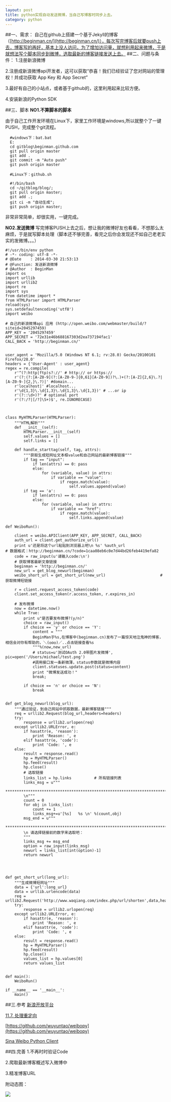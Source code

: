 ```yaml
---
layout: post
title: python实现自动发送微博，当自己写博客时同步上去。
category: python
---
```


##一、需求：
自己在github上搭建一个基于Jekyll的博客（[http://beginman.cn/](http://beginman.cn/)），每次写完博客后就要push上去，博客写的再好，基本上没人访问，为了增加访问量，就想利用起来微博，于是就想法写个脚本同步到微博，选取最新的博客链接发送上去。
##二、问题与条件：
1.注册新浪微博

2.注册成新浪微博api开发者，这可以获取“恭喜！我们已经验证了您对网站的管理权！并成功获取 App Key 和 App Secret”

3.最好有自己的小站点，或者基于github的，这里利用起来比较方便。

4.安装新浪的Python SDK 

##三、脚本
**NO1.不算脚本的脚本**

由于自己工作开发环境在Linux下，家里工作环境是windows,所以就整个了一键PUSH，完成整个git流程。

      #windows下：bat.bat
      E:
      cd gitblog\beginman.github.com
      git pull origin master
      git add .
      git commit -m "Auto push"
      git push origin master

      #Linux下：github.sh
   
      #!/bin/bash
      cd ~/gitblog/blog/;
      git pull origin master;
      git add .;
      git ci -m "自动生成";
      git push origin master;

非常非常简单，却很实用，一键完成。

**NO2.发送微博**
写完博客PUSH上去之后，想让我的微博好友也看看，不想那么太麻烦，于是就写脚本处理（脚本还不够完善，看完之后你会发现还不如自己老老实实的发微博。。。）

	#!/usr/bin/env python
	# -*- coding: utf-8 -*-
	# @Date    : 2014-03-30 21:53:13
	# @Function: 发送新浪微博
	# @Author  : BeginMan
	import os
	import urllib
	import urllib2
	import re
	import sys
	from datetime import *
	from HTMLParser import HTMLParser
	reload(sys)
	sys.setdefaultencoding('utf8')
	import weibo
	
	# 自己的新浪微博api 应用 (http://open.weibo.com/webmaster/build/?siteid=2045297459)
	APP_KEY = '2045297459'  
	APP_SECRET = '72e31e46b688167303d2ea737194fac1'  
	CALL_BACK = 'http://beginman.cn/'  
	
	
	user_agent = 'Mozilla/5.0 (Windows NT 6.1; rv:28.0) Gecko/20100101 Firefox/28.0'
	headers = {'User-Agent' : user_agent}
	regex = re.compile(
	    r'^(?:http|ftp)s?://' # http:// or https://
	    r'(?:(?:[A-Z0-9](?:[A-Z0-9-]{0,61}[A-Z0-9])?\.)+(?:[A-Z]{2,6}\.?|[A-Z0-9-]{2,}\.?)|' #domain...
	    r'localhost|' #localhost...
	    r'\d{1,3}\.\d{1,3}\.\d{1,3}\.\d{1,3})' # ...or ip
	    r'(?::\d+)?' # optional port
	    r'(?:/?|[/?]\S+)$', re.IGNORECASE)
	
	
	
	class MyHTMLParser(HTMLParser):
	    """HTML解析"""
	    def __init__(self):
	        HTMLParser.__init__(self)
	        self.values = []
	        self.links = []
	 
	    def handle_starttag(self, tag, attrs):
	        """获取生成短网址文本框value和自己网站的最新博客链接"""
	        if tag == "input":
	            if len(attrs) == 0: pass
	            else:
	                for (variable, value) in attrs:
	                    if variable == "value":
	                        if regex.match(value):
	                            self.values.append(value)
	        if tag == 'a':
	            if len(attrs) == 0: pass
	            else:
	                for (variable, value) in attrs:
	                    if variable == "href":
	                        if regex.match(value):
	                            self.links.append(value)
	
	def WeiboRun(): 
	     
	    client = weibo.APIClient(APP_KEY, APP_SECRET, CALL_BACK)      
	    auth_url = client.get_authorize_url()                           
	    print u'还是将这个url粘贴到浏览器上吧\n %s' %auth_url                 # 数据格式：http://beginman.cn/?code=1caa08eb6c0e7d44bd26feb4419efa82 
	    code = raw_input(u'请输入code:\n')                             
	    # 获取博客最新文章链接
	    beginman = 'http://beginman.cn/'
	    new_url = get_blog_newurl(beginman)
	    weibo_short_url = get_short_url(new_url)                        # 获取微博短链接
	    
	    r = client.request_access_token(code)   
	    client.set_access_token(r.access_token, r.expires_in)           
	    
	    # 发布微博  
	    now = datetime.now()
	    while True:  
	        print u"是否要发布微博?(y/n)"  
	        choice = raw_input()  
	        if choice == 'y' or choice == 'Y':  
	            content = """
	            BeginMan于%s,在博客中(beginman.cn)发布了一篇惊天地泣鬼神的博客，相信会对你有帮助的，＼(◎o◎)／..点击链接查看%s
	            """%(now,new_url)  
	            # status=u'测试OAuth 2.0带图片发微博', pic=open('/Users/michael/test.png')
	            #调用接口发一条新微薄，status参数就是微博内容  
	            client.statuses.update.post(status=content)  
	            print "微博发送成功！"  
	            break;  
	            
	        if choice == 'n' or choice == 'N':  
	            break      
	        
	
	def get_blog_newurl(blog_url):
	    """通过验证，到自己网站中抓取数据，最新博客链接"""
	    req = urllib2.Request(blog_url,headers=headers)
	    try:
	        response = urllib2.urlopen(req)
	    except urllib2.URLError, e:
	        if hasattr(e, 'reason'):
	            print 'Reason: ', e
	        elif hasattr(e, 'code'):
	            print 'Code: ', e
	    else:
	        result = response.read()
	        hp = MyHTMLParser()
	        hp.feed(result)
	        hp.close()
	        # 选取链接
	        links_list = hp.links          # 所有链接列表
	        links_msg = u"""
	        ****************************************************************************
	        \n"""
	        count = 0
	        for obj in links_list:
	            count += 1
	            links_msg+=u'[%s]   %s \n' %(count,obj)
	        msg_end = u"""
	        ****************************************************************************
	        \n 请选择链接前的数字来选取吧： 
	        """
	        links_msg += msg_end
	        option = raw_input(links_msg)
	        newurl = links_list[int(option)-1]
	        return newurl
	             
	        
	
	
	def get_short_url(long_url):
	    """生成微博短网址"""
	    data = {'url':long_url}
	    data = urllib.urlencode(data)
	    req = urllib2.Request('http://www.waqiang.com/index.php/url/shorten',data,headers)
	    try:
	        response = urllib2.urlopen(req)
	    except urllib2.URLError, e:
	        if hasattr(e, 'reason'):
	            print 'Reason: ', e
	        elif hasattr(e, 'code'):
	            print 'Code: ', e
	    else:
	        result = response.read()
	        hp = MyHTMLParser()
	        hp.feed(result)
	        hp.close()
	        values_list = hp.values[0]
	        return values_list   
	           
	        
	def main():
	    WeiboRun()
	
	if __name__ == '__main__':
	    main()
        

        

##三.参考
[新浪开放平台](http://open.weibo.com/wiki/Oauth2/authorize)

[11.7. 处理重定向](http://woodpecker.org.cn/diveintopython/http_web_services/redirects.html)

[https://github.com/wuyuntao/weibopy](https://github.com/wuyuntao/weibopy)

[Sina Weibo Python Client](http://michaelliao.github.io/sinaweibopy/)

##四.完善
1.不再时时验证Code

2.爬取最新博客概述写入微博中

3.精准博客URL

附动态图：

![](http://m2.img.srcdd.com/farm5/d/2014/0331/03/161D79A53AA5B9B13D2077B57CDC118A_ORIG_1380_750.gif)